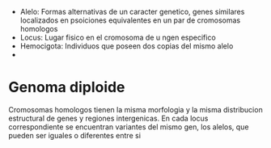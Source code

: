 - Alelo: Formas alternativas de un caracter genetico, genes similares localizados en psoiciones equivalentes en un par de cromosomas homologos
- Locus: Lugar fisico en el cromosoma de u ngen especifico
- Hemocigota: Individuos que poseen dos copias del mismo alelo
- 
# Genoma diploide

Cromosomas homologos tienen la misma morfologia y la misma distribucion estructural de genes y regiones intergenicas. En cada locus correspondiente se encuentran variantes del mismo gen, los alelos, que pueden ser iguales o diferentes entre si

